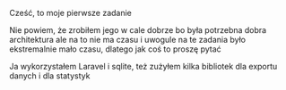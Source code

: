 Cześć, to moje pierwsze zadanie 

Nie powiem, że zrobiłem jego w cale dobrze bo była potrzebna dobra architektura ale na to nie ma czasu i 
uwogule na te zadania było ekstremalnie mało czasu, dlatego jak coś to proszę pytać

Ja wykorzystałem Laravel i sqlite, też zużyłem kilka bibliotek dla exportu danych i dla statystyk